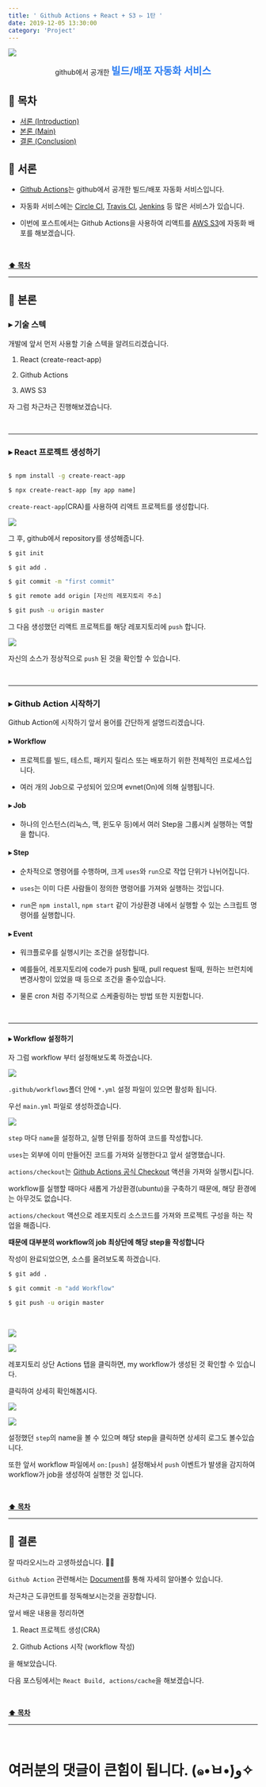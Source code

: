 ```yaml
---
title: ' Github Actions + React + S3 ▻ 1탄 '
date: 2019-12-05 13:30:00
category: 'Project'
---
```


![](./images/logo.png)

<center>github에서 공개한 <strong style="color:#2A7CF2; font-size: 20px;">빌드/배포 자동화 서비스</strong></center>

## **💎 목차**

- [서론 (Introduction)](#-서론)
- [본론 (Main)](#-본론)
- [결론 (Conclusion)](#🥀-결론)

## **🌱 서론**

- [Github Actions](https://github.com/features/actions)는 github에서 공개한 빌드/배포 자동화 서비스입니다.

- 자동화 서비스에는 [Circle CI](https://circleci.com), [Travis CI](https://travis-ci.org), [Jenkins](https://jenkins.io/) 등 많은 서비스가 있습니다.

- 이번에 포스트에서는 Github Actions을 사용하여 리액트를 [AWS S3](https://aws.amazon.com/ko/s3)에 자동화 배포를 해보겠습니다.

<br />

**[⬆ 목차](#-목차)**

<hr />

## **🌹 본론**

### **▸ 기술 스텍**

개발에 앞서 먼저 사용할 기술 스텍을 알려드리겠습니다.

1. React (create-react-app)

2. Github Actions

3. AWS S3

자 그럼 차근차근 진행해보겠습니다.

<br />
<hr />

### **▸ React 프로젝트 생성하기**

```sh

$ npm install -g create-react-app

$ npx create-react-app [my app name]

```

`create-react-app`(CRA)를 사용하여 리액트 프로젝트를 생성합니다.
<br />

![](./images/1/1.png)

그 후, github에서 repository를 생성해줍니다.
<br />

```sh
$ git init

$ git add .

$ git commit -m "first commit"

$ git remote add origin [자신의 레포지토리 주소]

$ git push -u origin master
```

그 다음 생성했던 리액트 프로젝트를 해당 레포지토리에 `push` 합니다.

![](./images/1/2.png)
<br />

자신의 소스가 정상적으로 `push` 된 것을 확인할 수 있습니다.

<br />
<hr />

### **▸ Github Action 시작하기**

Github Action에 시작하기 앞서 용어를 간단하게 설명드리겠습니다.

#### ▸ Workflow

- 프로젝트를 빌드, 테스트, 패키지 릴리스 또는 배포하기 위한 전체적인 프로세스입니다.

- 여러 개의 Job으로 구성되어 있으며 evnet(On)에 의해 실행됩니다.

#### ▸ Job

- 하나의 인스턴스(리눅스, 맥, 윈도우 등)에서 여러 Step을 그룹시켜 실행하는 역할을 합니다.

#### ▸ Step

- 순차적으로 명령어를 수행하며, 크게 `uses`와 `run`으로 작업 단위가 나뉘어집니다.

- `uses`는 이미 다른 사람들이 정의한 명령어를 가져와 실행하는 것입니다.

- `run`은 `npm install`, `npm start` 같이 가상환경 내에서 실행할 수 있는 스크립트 명령어를 실행합니다.

#### ▸ Event

- 워크플로우를 실행시키는 조건을 설정합니다.

- 예를들어, 레포지토리에 code가 push 될때, pull request 될때, 원하는 브런치에 변경사항이 있었을 때 등으로 조건을 줄수있습니다.

- 물론 cron 처럼 주기적으로 스케줄링하는 방법 또한 지원합니다.

<br />
<hr />

#### **▸ Workflow 설정하기**

자 그럼 workflow 부터 설정해보도록 하겠습니다.

![](./images/1/3.png)
<br />

`.github/workflows`폴더 안에 `*.yml` 설정 파일이 있으면 활성화 됩니다.

우선 `main.yml` 파일로 생성하겠습니다.

![](./images/1/4.png)
<br />

`step` 마다 `name`을 설정하고, 실행 단위를 정하여 코드를 작성합니다.

`uses`는 외부에 이미 만들어진 코드를 가져와 실행한다고 앞서 설명했습니다.

`actions/checkout`는 [Github Actions 공식 Checkout](https://github.com/actions/checkout) 액션을 가져와 실행시킵니다.

workflow를 실행할 때마다 새롭게 가상환경(ubuntu)을 구축하기 때문에, 해당 환경에는 아무것도 없습니다.

`actions/checkout` 액션으로 레포지토리 소스코드를 가져와 프로젝트 구성을 하는 작업을 해줍니다.

**때문에 대부분의 workflow의 job 최상단에 해당 step을 작성합니다**

작성이 완료되었으면, 소스를 올려보도록 하겠습니다.

```sh
$ git add .

$ git commit -m "add Workflow"

$ git push -u origin master

```

<br />

![](./images/1/5.png)
<br />

![](./images/1/6.png)
<br />

레포지토리 상단 Actions 탭을 클릭하면, my workflow가 생성된 것 확인할 수 있습니다.

클릭하여 상세히 확인해봅시다.

![](./images/1/7.png)
<br />

![](./images/1/8.png)
<br />

설정했던 `step`의 name을 볼 수 있으며 해당 step을 클릭하면 상세히 로그도 볼수있습니다.

또한 앞서 workflow 파일에서 `on:[push]` 설정해놔서 `push` 이벤트가 발생을 감지하여 workflow가 job을 생성하여 실행한 것 입니다.

<br />

**[⬆ 목차](#-목차)**

<hr />

## **🥀 결론**

잘 따라오시느라 고생하셨습니다. 👍🏻

`Github Action` 관련해서는 [Document](https://help.github.com/en/actions/automating-your-workflow-with-github-actions)를 통해 자세히 알아볼수 있습니다.

차근차근 도큐먼트를 정독해보시는것을 권장합니다.

앞서 배운 내용을 정리하면

1. React 프로젝트 생성(CRA)

2. Github Actions 시작 (workflow 작성)

을 해보았습니다.

다음 포스팅에서는 `React Build, actions/cache`을 해보겠습니다.

<br />

**[⬆ 목차](#-목차)**

<hr />

<br />

# 여러분의 댓글이 큰힘이 됩니다. (๑•̀ㅂ•́)و✧
